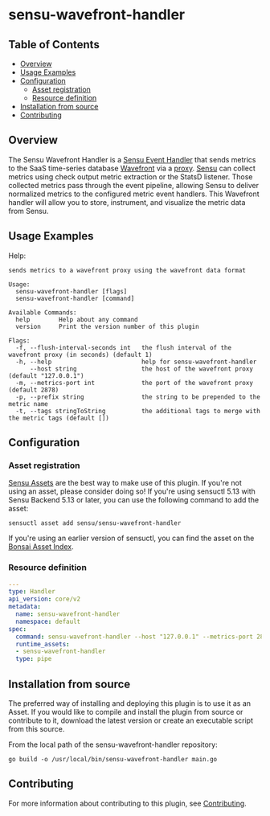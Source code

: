 # sensu-wavefront-handler

## Table of Contents
- [Overview](#overview)
- [Usage Examples](#usage-examples)
- [Configuration](#configuration)
  - [Asset registration](#asset-registration)
  - [Resource definition](#resource-definition)
- [Installation from source](#installation-from-source)
- [Contributing](#contributing)

## Overview
The Sensu Wavefront Handler is a [Sensu Event Handler][9] that sends metrics to the SaaS time-series
database [Wavefront][10] via a [proxy][12]. [Sensu][11] can collect metrics using check output
metric extraction or the StatsD listener. Those collected metrics pass through the event pipeline,
allowing Sensu to deliver normalized metrics to the configured metric event handlers. This Wavefront
handler will allow you to store, instrument, and visualize the metric data from Sensu.

## Usage Examples

Help:
```
sends metrics to a wavefront proxy using the wavefront data format

Usage:
  sensu-wavefront-handler [flags]
  sensu-wavefront-handler [command]

Available Commands:
  help        Help about any command
  version     Print the version number of this plugin

Flags:
  -f, --flush-interval-seconds int   the flush interval of the wavefront proxy (in seconds) (default 1)
  -h, --help                         help for sensu-wavefront-handler
      --host string                  the host of the wavefront proxy (default "127.0.0.1")
  -m, --metrics-port int             the port of the wavefront proxy (default 2878)
  -p, --prefix string                the string to be prepended to the metric name
  -t, --tags stringToString          the additional tags to merge with the metric tags (default [])
```

## Configuration

### Asset registration

[Sensu Assets][10] are the best way to make use of this plugin. If you're not using an asset, please
consider doing so! If you're using sensuctl 5.13 with Sensu Backend 5.13 or later, you can use the
following command to add the asset:

```
sensuctl asset add sensu/sensu-wavefront-handler
```

If you're using an earlier version of sensuctl, you can find the asset on the [Bonsai Asset Index][13].

### Resource definition

```yml
---
type: Handler
api_version: core/v2
metadata:
  name: sensu-wavefront-handler
  namespace: default
spec:
  command: sensu-wavefront-handler --host "127.0.0.1" --metrics-port 2878 --prefix sensu --tags type="system" --flush-interval-seconds 1
  runtime_assets:
  - sensu-wavefront-handler
  type: pipe
```

## Installation from source

The preferred way of installing and deploying this plugin is to use it as an Asset. If you would
like to compile and install the plugin from source or contribute to it, download the latest version
or create an executable script from this source.

From the local path of the sensu-wavefront-handler repository:

```
go build -o /usr/local/bin/sensu-wavefront-handler main.go
```

## Contributing

For more information about contributing to this plugin, see [Contributing][1].

[1]: https://github.com/sensu/sensu-go/blob/master/CONTRIBUTING.md
[2]: github.com/sensu-community/sensu-plugin-sdk
[3]: https://github.com/sensu-plugins/community/blob/master/PLUGIN_STYLEGUIDE.md
[4]: https://github.com/sensu/sensu-wavefront-handler/blob/master/.github/workflows/release.yml
[5]: https://github.com/sensu/sensu-wavefront-handler/actions
[6]: https://github.com/sensu/sensu-wavefront-handler/releases
[7]: https://github.com/sensu/sensu-wavefront-handler/blob/master/main.go
[8]: https://bonsai.sensu.io/
[9]: https://docs.sensu.io/sensu-go/latest/reference/handlers/#how-do-sensu-handlers-work
[10]: https://www.wavefront.com/
[11]: https://github.com/sensu/sensu-go
[12]: https://docs.wavefront.com/proxies.html
[13]: https://bonsai.sensu.io/assets/sensu/sensu-wavefront-handler